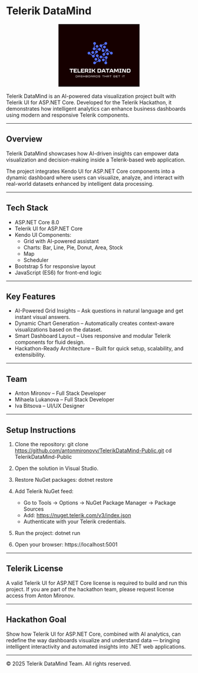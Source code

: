# Telerik DataMind

<p align="center">
  <img src="TelerikDataMind.png" alt="Telerik DataMind Logo" width="220">
</p>

Telerik DataMind is an AI-powered data visualization project built with Telerik UI for ASP.NET Core.
Developed for the Telerik Hackathon, it demonstrates how intelligent analytics can enhance business dashboards using modern and responsive Telerik components.

---

## Overview

Telerik DataMind showcases how AI-driven insights can empower data visualization and decision-making inside a Telerik-based web application.

The project integrates Kendo UI for ASP.NET Core components into a dynamic dashboard where users can visualize, analyze, and interact with real-world datasets enhanced by intelligent data processing.

---

## Tech Stack

- ASP.NET Core 8.0
- Telerik UI for ASP.NET Core
- Kendo UI Components:
  - Grid with AI-powered assistant
  - Charts: Bar, Line, Pie, Donut, Area, Stock
  - Map
  - Scheduler
- Bootstrap 5 for responsive layout
- JavaScript (ES6) for front-end logic

---

## Key Features

- AI-Powered Grid Insights – Ask questions in natural language and get instant visual answers.
- Dynamic Chart Generation – Automatically creates context-aware visualizations based on the dataset.
- Smart Dashboard Layout – Uses responsive and modular Telerik components for fluid design.
- Hackathon-Ready Architecture – Built for quick setup, scalability, and extensibility.

---

## Team

- Anton Mironov – Full Stack Developer
- Mihaela Lukanova – Full Stack Developer
- Iva Bitsova – UI/UX Designer

---

## Setup Instructions

1. Clone the repository:
   git clone https://github.com/antonmironovv/TelerikDataMind-Public.git
   cd TelerikDataMind-Public

2. Open the solution in Visual Studio.

3. Restore NuGet packages:
   dotnet restore

4. Add Telerik NuGet feed:
   - Go to Tools → Options → NuGet Package Manager → Package Sources
   - Add:
     https://nuget.telerik.com/v3/index.json
   - Authenticate with your Telerik credentials.

5. Run the project:
   dotnet run

6. Open your browser:
   https://localhost:5001

---

## Telerik License

A valid Telerik UI for ASP.NET Core license is required to build and run this project.
If you are part of the hackathon team, please request license access from Anton Mironov.

---

## Hackathon Goal

Show how Telerik UI for ASP.NET Core, combined with AI analytics, can redefine the way dashboards visualize and understand data — bringing intelligent interactivity and automated insights into .NET web applications.

---

© 2025 Telerik DataMind Team. All rights reserved.
